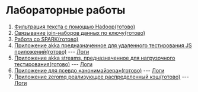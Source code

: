 # Лабораторные работы #
1. [Фильтрация текста с помощью Hadoop(готово)]()
2. [Связывание join-наборов данных по ключу(готово)](https://github.com/atommaks/lab_2/tree/master/src/main/java/ru/bmstu/lab2)
3. [Работа со SPARK(готово)](https://github.com/atommaks/lab_2/tree/master/src/main/java/ru/bmstu/lab3)
4. [Приложение akka предназначенное для удаленного тестирования
JS приложений(готово)](https://github.com/atommaks/lab_2/tree/master/src/main/java/ru/bmstu/lab4) --- [Логи](https://github.com/atommaks/lab_2/blob/master/logs/lab4.log)
5. [Приложение akka streams, предназначенное для нагрузочного тестирования(готово)](https://github.com/atommaks/lab_2/tree/master/src/main/java/ru/bmstu/lab5) --- [Логи](https://github.com/atommaks/lab_2/blob/master/logs/lab5.log)
6. [Приложение для псевдо «анонимайзера»(готово)](https://github.com/atommaks/lab_2/tree/master/src/main/java/ru/bmstu/lab6)  ---  [Логи](https://github.com/atommaks/lab_2/blob/master/logs/lab6.log)
7. [Приложение zeromq реализующее распределенный кэш(готово)](https://github.com/atommaks/lab_2/tree/master/src/main/java/ru/bmstu/lab7)  ---  [Логи](https://github.com/atommaks/lab_2/blob/master/logs/lab7.log)

